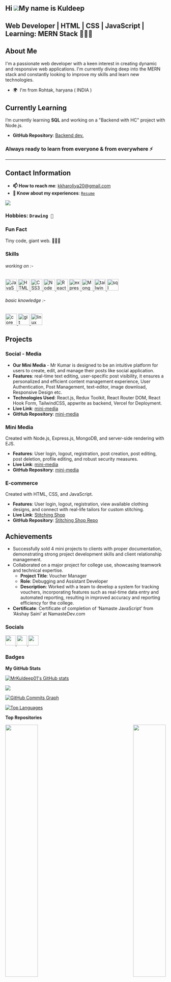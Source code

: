 Hi ![](https://user-images.githubusercontent.com/18350557/176309783-0785949b-9127-417c-8b55-ab5a4333674e.gif)My name is Kuldeep
----
<!--  ![Profile Picture](https://avatars.githubusercontent.com/u/128669361?v=4)   Placeholder for profile picture -->
**Web Developer | HTML | CSS | JavaScript | Learning: MERN Stack 👨‍💻🚀**
----------------

## About Me
I'm a passionate web developer with a keen interest in creating dynamic and responsive web applications. I'm currently diving deep into the MERN stack and constantly looking to improve my skills and learn new technologies.

* 🌍  I'm from Rohtak, haryana ( INDIA )
## Currently Learning
I’m currently learning **SQL** and working on a "Backend with HC" project with Node.js.
- **GitHub Repository**: [Backend dev.](https://github.com/mrkuldeep01/backendDevWithHC)

### Always ready to learn from everyone & from everywhere ⚡
  ----
## Contact Information
- **📫 How to reach me**: [kkharoliya20@gmail.com](mailto:kkharoliya20@gmail.com)
- **📄 Know about my experiences**: [`Resume`](https://drive.google.com/file/d/1k5uQ-wyTK2F7SkR9qkAC1eDTHK0WMwWp/view?usp=drive_link)

<a href="https://www.github.com/MrKuldeep01" target="_blank" rel="noreferrer"><img
src="https://img.shields.io/github/followers/MrKuldeep01?logo=github&style=for-the-badge&color=0891b2&labelColor=1c1917" /></a>


### Hobbies: `Drawing 🎨`

### Fun Fact
Tiny code, giant web. 🚀👨‍💻

### Skills

###### working on :-
<p align="left">
<a href="https://developer.mozilla.org/en-US/docs/Web/JavaScript" target="_blank" rel="noreferrer">
  <img src="https://raw.githubusercontent.com/danielcranney/readme-generator/main/public/icons/skills/javascript-colored.svg" width="36" height="36" alt="JavaScript" />
</a>
  <a href="https://developer.mozilla.org/en-US/docs/Glossary/HTML5" target="_blank" rel="noreferrer">
    <img src="https://raw.githubusercontent.com/danielcranney/readme-generator/main/public/icons/skills/html5-colored.svg" width="36" height="36" alt="HTML5" />
  </a>
  <a href="https://www.w3.org/TR/CSS/#css" target="_blank" rel="noreferrer">
    <img src="https://raw.githubusercontent.com/danielcranney/readme-generator/main/public/icons/skills/css3-colored.svg" width="36" height="36" alt="CSS3" />
  </a>
  <a href="https://nodejs.org/en/" target="_blank" rel="noreferrer">
    <img src="https://raw.githubusercontent.com/danielcranney/readme-generator/main/public/icons/skills/nodejs-colored.svg" width="36" height="36" alt="NodeJS" />
  </a>
  <a href="https://reactjs.org/en/" target="_blank" rel="noreferrer">
    <img src="https://raw.githubusercontent.com/danielcranney/readme-generator/main/public/icons/skills/react-colored.svg" width="36" height="36" alt="React js" />
  </a>
   <a href="https://nodejs.org/en/" target="_blank" rel="noreferrer">
    <img src="https://raw.githubusercontent.com/danielcranney/readme-generator/main/public/icons/skills/express-colored.svg" width="36" height="36" alt="express js" />
  </a>
  <a href="https://www.mongodb.com/" target="_blank" rel="noreferrer">
    <img src="https://raw.githubusercontent.com/danielcranney/readme-generator/main/public/icons/skills/mongodb-colored.svg" width="36" height="36" alt="MongoDB" />
  </a>
  <a href="https://tailwindcss.com/docs/installation" target="_blank" rel="noreferrer">
    <img src="https://raw.githubusercontent.com/danielcranney/readme-generator/main/public/icons/skills/tailwindcss-colored.svg" width="36" height="36" alt="tailwind css" />
  </a>
    <a href="https://learn.microsoft.com/en-us/sql/?view=sql-server-ver16" target="_blank" rel="noreferrer">
    <img src="https://www.svgrepo.com/show/331760/sql-database-generic.svg" width="36" height="36" alt="sql server" />
  </a>
</p>

###### basic knowledge :-
<p align="left">
<a href="https://www.python.org/" target="_blank" rel="noreferrer">
  <img src="https://raw.githubusercontent.com/danielcranney/readme-generator/main/public/icons/skills/python-colored.svg" width="36" height="36" alt="core python" />
</a>
  <a href="https://git-scm.com/docs/git" target="_blank" rel="noreferrer">
    <img src="https://raw.githubusercontent.com/danielcranney/readme-generator/main/public/icons/skills/git-colored.svg" width="36" height="36" alt="git basic commands" />
  </a>
  <a href="https://www.kernel.org/doc/html/v4.10/index.html" target="_blank" rel="noreferrer">
    <img src="https://raw.githubusercontent.com/danielcranney/readme-generator/main/public/icons/skills/linux-colored.svg" width="36" height="36" alt="linux basic commands" />
  </a>
</p>


## Projects

### Social - Media
- **Our Mini Media** - Mr Kumar is designed to be an intuitive platform for users to create, edit, and manage their posts
like social application.
- **Features**: real-time text editing, user-specific post visibility, it ensures a personalized and efficient content management experience, User Authentication, Post Management, text-editor,
image download, Responsive Design etc.
- **Technologies Used**: React.js, Redux Toolkit, React Router DOM, React Hook Form, TailwindCSS, appwrite as
backend, Vercel for Deployment.
- **Live Link**: [mini-media](https://ourminimedia.vercel.app/)
- **GitHub Repository**: [mini-media](https://github.com/MrKuldeep01/megaBlog_React)

### Mini Media
Created with Node.js, Express.js, MongoDB, and server-side rendering with EJS.
- **Features**: User login, logout, registration, post creation, post editing, post deletion, profile editing, and robust security measures.
- **Live Link**: [mini-media](https://mini-media-twln.onrender.com/)
- **GitHub Repository**: [mini-media](https://github.com/mrkuldeep01/miniapp)


### E-commerce
Created with HTML, CSS, and JavaScript.
- **Features**: User login, logout, registration, view available clothing designs, and connect with real-life tailors for custom stitching.
- **Live Link**: [Stitching Shop](https://stitchingshop.netlify.app/)
- **GitHub Repository**: [Stitching Shop Repo](https://github.com/mrkuldeep01/stitching_shop)

## Achievements
- Successfully sold 4 mini projects to clients with proper documentation, demonstrating strong project development skills and client relationship management.
- Collaborated on a major project for college use, showcasing teamwork and technical expertise. 
  - **Project Title**: Voucher Manager
  - **Role**: Debugging and Assistant Developer
  - **Description**: Worked with a team to develop a system for tracking vouchers, incorporating features such as real-time data entry and automated reporting, resulting in improved accuracy and reporting efficiency for the college.
- **Certificate**: Certificate of completion of ‘Namaste JavaScript’ from ‘Akshay Saini’ at NamasteDev.com


### Socials

<p align="left">
  <a href="https://www.github.com/MrKuldeep01" target="_blank" rel="noreferrer">
    <picture>
      <source media="(prefers-color-scheme: dark)" srcset="https://raw.githubusercontent.com/danielcranney/readme-generator/main/public/icons/socials/github-dark.svg" /> 
      <source media="(prefers-color-scheme: light)" srcset="https://raw.githubusercontent.com/danielcranney/readme-generator/main/public/icons/socials/github.svg" />
      <img src="https://raw.githubusercontent.com/danielcranney/readme-generator/main/public/icons/socials/github.svg" width="32" height="32" />
    </picture> 
  </a>
  <a href="http://www.instagram.com/trying_code" target="_blank" rel="noreferrer"> 
    <picture>
      <source media="(prefers-color-scheme: dark)" srcset="undefined" />
      <source media="(prefers-color-scheme: light)" srcset="https://raw.githubusercontent.com/danielcranney/readme-generator/main/public/icons/socials/instagram.svg" /> 
      <img src="https://raw.githubusercontent.com/danielcranney/readme-generator/main/public/icons/socials/instagram.svg" width="32" height="32" />
    </picture>
  </a>
  <a href="https://www.linkedin.com/in/kuldeep-kharoliya-a4b71a258" target="_blank" rel="noreferrer"> 
    <picture>
      <source media="(prefers-color-scheme: dark)" srcset="https://raw.githubusercontent.com/danielcranney/readme-generator/main/public/icons/socials/linkedin-dark.svg" /> 
      <source media="(prefers-color-scheme: light)" srcset="https://raw.githubusercontent.com/danielcranney/readme-generator/main/public/icons/socials/linkedin.svg" /> 
      <img src="https://raw.githubusercontent.com/danielcranney/readme-generator/main/public/icons/socials/linkedin.svg" width="32" height="32" />
    </picture>
  </a>
</p>

### Badges

<b>My GitHub Stats</b>

<a href="http://www.github.com/MrKuldeep01"><img src="https://github-readme-stats.vercel.app/api?username=MrKuldeep01&show_icons=true&hide=&count_private=true&title_color=0891b2&text_color=ffffff&icon_color=0891b2&bg_color=1c1917&hide_border=true&show_icons=true" alt="MrKuldeep01's GitHub stats" /></a>

<a href="http://www.github.com/MrKuldeep01"><img src="https://github-readme-streak-stats.herokuapp.com/?user=MrKuldeep01&stroke=ffffff&background=1c1917&ring=0891b2&fire=0891b2&currStreakNum=ffffff&currStreakLabel=0891b2&sideNums=ffffff&sideLabels=ffffff&dates=ffffff&hide_border=true" /></a>

<a href="http://www.github.com/MrKuldeep01"><img src="https://github-readme-activity-graph.cyclic.app/graph?username=MrKuldeep01&bg_color=1c1917&color=ffffff&line=0891b2&point=ffffff&area_color=1c1917&area=true&hide_border=true&custom_title=GitHub%20Commits%20Graph" alt="GitHub Commits Graph" /></a>

<a href="https://github.com/MrKuldeep01" align="left"><img src="https://github-readme-stats.vercel.app/api/top-langs/?username=MrKuldeep01&langs_count=10&title_color=0891b2&text_color=ffffff&icon_color=0891b2&bg_color=1c1917&hide_border=true&locale=en&custom_title=Top%20%Languages" alt="Top Languages" /></a>

<b>Top Repositories</b>

<div width="100%" align="center">
    <a href="https://github.com/MrKuldeep01/megaBlog_React" align="right"><img align="right" width="45%" src="https://github-readme-stats.vercel.app/api/pin/?username=MrKuldeep01&repo=megaBlog_React&title_color=0891b2&text_color=ffffff&icon_color=0891b2&bg_color=1c1917&hide_border=true&locale=en" />
  </a>
  
  <a href="https://github.com/MrKuldeep01/miniapp" align="left">
  <img align="left" width="45%" src="https://github-readme-stats.vercel.app/api/pin/?username=MrKuldeep01&repo=miniapp&title_color=0891b2&text_color=ffffff&icon_color=0891b2&bg_color=1c1917&hide_border=true&locale=en" />
  </a>
  
  <a href="https://github.com/MrKuldeep01/stitching_shop" align="right">
  <img align="left" width="45%" src="https://github-readme-stats.vercel.app/api/pin/?username=MrKuldeep01&repo=stitching_shop&title_color=0891b2&text_color=ffffff&icon_color=0891b2&bg_color=1c1917&hide_border=true&locale=en" />
  </a>
   <a href="https://github.com/MrKuldeep01/password_generator_via_react" align="left">
    <img align="left" width="45%" src="https://github-readme-stats.vercel.app/api/pin/?username=MrKuldeep01&repo=password_generator_via_react&title_color=0891b2&text_color=ffffff&icon_color=0891b2&bg_color=1c1917&hide_border=true&locale=en" />
  </a>

</div>


